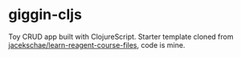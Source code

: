 # giggin-cljs

Toy CRUD app built with ClojureScript. Starter template cloned from [jacekschae/learn-reagent-course-files](https://github.com/jacekschae/learn-reagent-course-files), code is mine.
